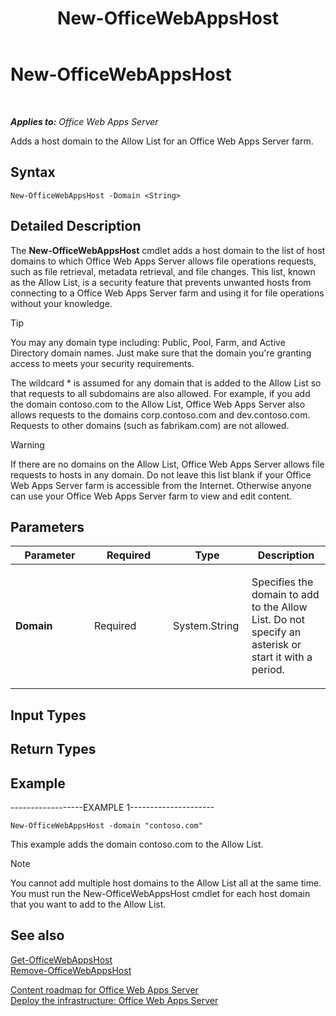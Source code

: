 ﻿---
title: New-OfficeWebAppsHost
TOCTitle: New-OfficeWebAppsHost
ms:assetid: f1d523ab-45c6-4e3c-b274-22c0d229a6a0
ms:mtpsurl: https://technet.microsoft.com/en-us/library/JJ219459(v=office.15)
ms:contentKeyID: 48409087
ms.date: 07/25/2014
mtps_version: v=office.15
---

# New-OfficeWebAppsHost

 

_**Applies to:** Office Web Apps Server_


Adds a host domain to the Allow List for an Office Web Apps Server farm.

## Syntax

    New-OfficeWebAppsHost -Domain <String>

## Detailed Description

The **New-OfficeWebAppsHost** cmdlet adds a host domain to the list of host domains to which Office Web Apps Server allows file operations requests, such as file retrieval, metadata retrieval, and file changes. This list, known as the Allow List, is a security feature that prevents unwanted hosts from connecting to a Office Web Apps Server farm and using it for file operations without your knowledge.


> [!TIP]
> You may any domain type including: Public, Pool, Farm, and Active Directory domain names. Just make sure that the domain you're granting access to meets your security requirements.



The wildcard \* is assumed for any domain that is added to the Allow List so that requests to all subdomains are also allowed. For example, if you add the domain contoso.com to the Allow List, Office Web Apps Server also allows requests to the domains corp.contoso.com and dev.contoso.com. Requests to other domains (such as fabrikam.com) are not allowed.


> [!WARNING]
> If there are no domains on the Allow List, Office Web Apps Server allows file requests to hosts in any domain. Do not leave this list blank if your Office Web Apps Server farm is accessible from the Internet. Otherwise anyone can use your Office Web Apps Server farm to view and edit content.



## Parameters


<table>
<colgroup>
<col style="width: 25%" />
<col style="width: 25%" />
<col style="width: 25%" />
<col style="width: 25%" />
</colgroup>
<thead>
<tr class="header">
<th>Parameter</th>
<th>Required</th>
<th>Type</th>
<th>Description</th>
</tr>
</thead>
<tbody>
<tr class="odd">
<td><p><strong>Domain</strong></p></td>
<td><p>Required</p></td>
<td><p>System.String</p></td>
<td><p>Specifies the domain to add to the Allow List. Do not specify an asterisk or start it with a period.</p></td>
</tr>
</tbody>
</table>


## Input Types

## Return Types

## Example

\------------------EXAMPLE 1---------------------

    New-OfficeWebAppsHost -domain "contoso.com"

This example adds the domain contoso.com to the Allow List.


> [!NOTE]
> You cannot add multiple host domains to the Allow List all at the same time. You must run the New-OfficeWebAppsHost cmdlet for each host domain that you want to add to the Allow List.



## See also


[Get-OfficeWebAppsHost](get-officewebappshost.md)  
[Remove-OfficeWebAppsHost](remove-officewebappshost.md)  


[Content roadmap for Office Web Apps Server](content-roadmap-for-office-web-apps-server.md)  
[Deploy the infrastructure: Office Web Apps Server](deploy-the-infrastructure-office-web-apps-server.md)  
  

[](deploy-the-infrastructure-office-web-apps-server.md)


